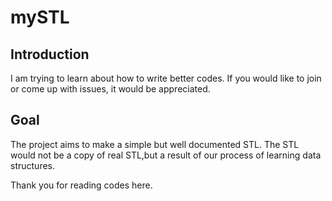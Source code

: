 # mySTL

## Introduction

I am trying to learn about how to write better codes. If you would like to join or come up with issues, it would be appreciated.

## Goal

The project aims to make a simple but well documented STL. The STL would not be a copy of real STL,but a result of our process of learning data structures.


Thank you for reading codes here.
